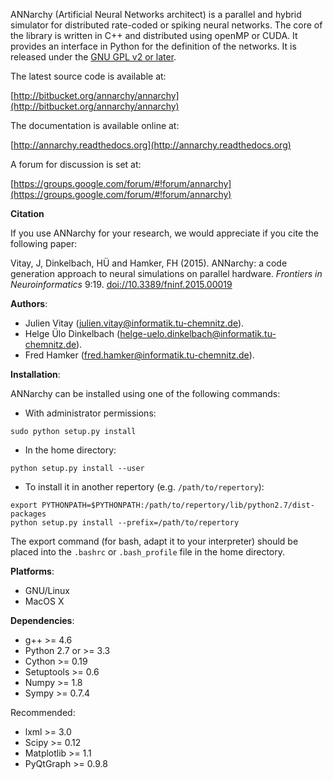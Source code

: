 ANNarchy (Artificial Neural Networks architect) is a parallel and hybrid simulator for distributed rate-coded or spiking neural networks. The core of the library is written in C++ and distributed using openMP or CUDA. It provides an interface in Python for the definition of the networks. It is released under the [GNU GPL v2 or later](http://www.gnu.org/licenses/gpl.html).

The latest source code is available at:

[http://bitbucket.org/annarchy/annarchy](http://bitbucket.org/annarchy/annarchy)

The documentation is available online at:

[http://annarchy.readthedocs.org](http://annarchy.readthedocs.org)

A forum for discussion is set at:

[https://groups.google.com/forum/#!forum/annarchy](https://groups.google.com/forum/#!forum/annarchy)

**Citation**

If you use ANNarchy for your research, we would appreciate if you cite the following paper:

Vitay, J, Dinkelbach, HÜ and Hamker, FH (2015). ANNarchy: a code generation approach to neural simulations on parallel hardware. *Frontiers in Neuroinformatics* 9:19. [doi://10.3389/fninf.2015.00019](doi://10.3389/fninf.2015.00019)

**Authors**:

* Julien Vitay (julien.vitay@informatik.tu-chemnitz.de).
* Helge Ülo Dinkelbach (helge-uelo.dinkelbach@informatik.tu-chemnitz.de).
* Fred Hamker (fred.hamker@informatik.tu-chemnitz.de).


**Installation**:

ANNarchy can be installed using one of the following commands:

* With administrator permissions:

~~~~
sudo python setup.py install
~~~~

* In the home directory:

~~~~
python setup.py install --user
~~~~

* To install it in another repertory (e.g. `/path/to/repertory`):

~~~~
export PYTHONPATH=$PYTHONPATH:/path/to/repertory/lib/python2.7/dist-packages
python setup.py install --prefix=/path/to/repertory
~~~~

The export command (for bash, adapt it to your interpreter) should be placed into the `.bashrc` or `.bash_profile` file in the home directory.

**Platforms**:

* GNU/Linux
* MacOS X

**Dependencies**:

* g++ >= 4.6
* Python 2.7 or >= 3.3
* Cython >= 0.19
* Setuptools >= 0.6
* Numpy >= 1.8
* Sympy >= 0.7.4

Recommended:

* lxml >= 3.0
* Scipy >= 0.12
* Matplotlib >= 1.1
* PyQtGraph >= 0.9.8
